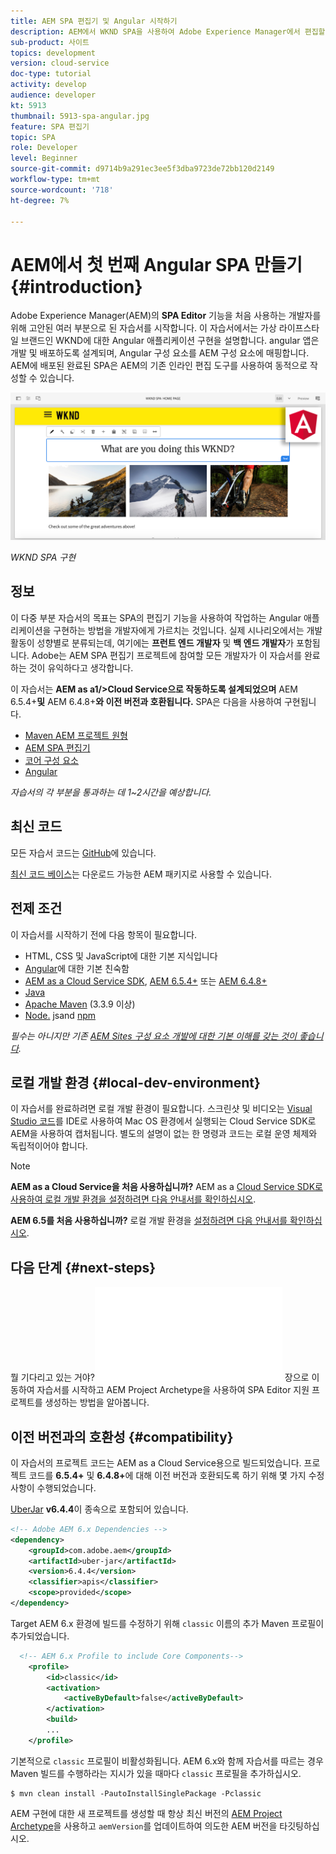 ```yaml
---
title: AEM SPA 편집기 및 Angular 시작하기
description: AEM에서 WKND SPA을 사용하여 Adobe Experience Manager에서 편집할 수 있는 첫 번째 Angular Single Page Application(SPA)을 만들 수 있습니다. AEM SPA Editor에서 Angular JS 프레임워크를 사용하여 SPA을 생성하는 방법을 알아봅니다. 이 여러 부분으로 구성된 튜토리얼에서는 가상 라이프스타일 브랜드인 WKND에 대한 Angular 애플리케이션을 구현하는 과정을 설명합니다. 이 자습서에서는 SPA 만들기 종단간 및 AEM과의 통합을 다룹니다.
sub-product: 사이트
topics: development
version: cloud-service
doc-type: tutorial
activity: develop
audience: developer
kt: 5913
thumbnail: 5913-spa-angular.jpg
feature: SPA 편집기
topic: SPA
role: Developer
level: Beginner
source-git-commit: d9714b9a291ec3ee5f3dba9723de72bb120d2149
workflow-type: tm+mt
source-wordcount: '718'
ht-degree: 7%

---
```



# AEM에서 첫 번째 Angular SPA 만들기 {#introduction}

Adobe Experience Manager(AEM)의 **SPA Editor** 기능을 처음 사용하는 개발자를 위해 고안된 여러 부분으로 된 자습서를 시작합니다. 이 자습서에서는 가상 라이프스타일 브랜드인 WKND에 대한 Angular 애플리케이션 구현을 설명합니다. angular 앱은 개발 및 배포하도록 설계되며, Angular 구성 요소를 AEM 구성 요소에 매핑합니다. AEM에 배포된 완료된 SPA은 AEM의 기존 인라인 편집 도구를 사용하여 동적으로 작성할 수 있습니다.

![구현된 최종 SPA](assets/wknd-spa-implementation.png)

*WKND SPA 구현*

## 정보

이 다중 부분 자습서의 목표는 SPA의 편집기 기능을 사용하여 작업하는 Angular 애플리케이션을 구현하는 방법을 개발자에게 가르치는 것입니다. 실제 시나리오에서는 개발 활동이 성향별로 분류되는데, 여기에는 **프런트 엔드 개발자** 및 **백 엔드 개발자**&#x200B;가 포함됩니다. Adobe는 AEM SPA 편집기 프로젝트에 참여할 모든 개발자가 이 자습서를 완료하는 것이 유익하다고 생각합니다.

이 자습서는 **AEM as a1/>Cloud Service으로 작동하도록 설계되었으며** AEM 6.5.4+**및** AEM 6.4.8+**와 이전 버전과 호환됩니다.** SPA은 다음을 사용하여 구현됩니다.

* [Maven AEM 프로젝트 원형](https://docs.adobe.com/content/help/ko-KR/experience-manager-core-components/using/developing/archetype/overview.html)
* [AEM SPA 편집기](https://docs.adobe.com/content/help/en/experience-manager-65/developing/headless/spas/spa-walkthrough.html#content-editing-experience-with-spa)
* [코어 구성 요소](https://docs.adobe.com/content/help/ko-KR/experience-manager-core-components/using/introduction.html)
* [Angular](https://angular.io/)

*자습서의 각 부분을 통과하는 데 1~2시간을 예상합니다.*

## 최신 코드

모든 자습서 코드는 [GitHub](https://github.com/adobe/aem-guides-wknd-spa)에 있습니다.

[최신 코드 베이스](https://github.com/adobe/aem-guides-wknd-spa/releases)는 다운로드 가능한 AEM 패키지로 사용할 수 있습니다.

## 전제 조건

이 자습서를 시작하기 전에 다음 항목이 필요합니다.

* HTML, CSS 및 JavaScript에 대한 기본 지식입니다
* [Angular](https://angular.io/)에 대한 기본 친숙함
* [AEM as a Cloud Service SDK](https://docs.adobe.com/content/help/en/experience-manager-learn/cloud-service/local-development-environment-set-up/aem-runtime.html#download-the-aem-as-a-cloud-service-sdk),  [AEM 6.5.4+](https://helpx.adobe.com/experience-manager/aem-releases-updates.html#65)  또는  [AEM 6.4.8+](https://helpx.adobe.com/experience-manager/aem-releases-updates.html#64)
* [Java](https://downloads.experiencecloud.adobe.com/content/software-distribution/en/general.html)
* [Apache Maven](https://maven.apache.org/) (3.3.9 이상)
* [Node.](https://nodejs.org/en/) jsand  [npm](https://www.npmjs.com/)

*필수는 아니지만 기존  [AEM Sites 구성 요소 개발에 대한 기본 이해를 갖는 것이 좋습니다](https://docs.adobe.com/content/help/en/experience-manager-learn/getting-started-wknd-tutorial-develop/overview.html).*

## 로컬 개발 환경 {#local-dev-environment}

이 자습서를 완료하려면 로컬 개발 환경이 필요합니다. 스크린샷 및 비디오는 [Visual Studio 코드](https://code.visualstudio.com/)를 IDE로 사용하여 Mac OS 환경에서 실행되는 Cloud Service SDK로 AEM을 사용하여 캡처됩니다. 별도의 설명이 없는 한 명령과 코드는 로컬 운영 체제와 독립적이어야 합니다.

>[!NOTE]
>
> **AEM as a Cloud Service을 처음 사용하십니까?** AEM as a  [Cloud Service SDK로 사용하여 로컬 개발 환경을 설정하려면 다음 안내서를 확인하십시오](https://docs.adobe.com/content/help/en/experience-manager-learn/cloud-service/local-development-environment-set-up/overview.html).
>
> **AEM 6.5를 처음 사용하십니까?** 로컬 개발 환경을  [설정하려면 다음 안내서를 확인하십시오](https://docs.adobe.com/content/help/en/experience-manager-learn/foundation/development/set-up-a-local-aem-development-environment.html).

## 다음 단계 {#next-steps}

뭘 기다리고 있는 거야?![SPA Editor 프로젝트](create-project.md) 장으로 이동하여 자습서를 시작하고 AEM Project Archetype을 사용하여 SPA Editor 지원 프로젝트를 생성하는 방법을 알아봅니다.

## 이전 버전과의 호환성 {#compatibility}

이 자습서의 프로젝트 코드는 AEM as a Cloud Service용으로 빌드되었습니다. 프로젝트 코드를 **6.5.4+** 및 **6.4.8+**&#x200B;에 대해 이전 버전과 호환되도록 하기 위해 몇 가지 수정 사항이 수행되었습니다.

[UberJar](https://docs.adobe.com/content/help/en/experience-manager-65/developing/devtools/ht-projects-maven.html#what-is-the-uberjar) **v6.4.4**&#x200B;이 종속으로 포함되어 있습니다.

```xml
<!-- Adobe AEM 6.x Dependencies -->
<dependency>
    <groupId>com.adobe.aem</groupId>
    <artifactId>uber-jar</artifactId>
    <version>6.4.4</version>
    <classifier>apis</classifier>
    <scope>provided</scope>
</dependency>
```

Target AEM 6.x 환경에 빌드를 수정하기 위해 `classic` 이름의 추가 Maven 프로필이 추가되었습니다.

```xml
  <!-- AEM 6.x Profile to include Core Components-->
    <profile>
        <id>classic</id>
        <activation>
            <activeByDefault>false</activeByDefault>
        </activation>
        <build>
        ...
    </profile>
```

기본적으로 `classic` 프로필이 비활성화됩니다. AEM 6.x와 함께 자습서를 따르는 경우 Maven 빌드를 수행하라는 지시가 있을 때마다 `classic` 프로필을 추가하십시오.

```shell
$ mvn clean install -PautoInstallSinglePackage -Pclassic
```

AEM 구현에 대한 새 프로젝트를 생성할 때 항상 최신 버전의 [AEM Project Archetype](https://github.com/adobe/aem-project-archetype)을 사용하고 `aemVersion`를 업데이트하여 의도한 AEM 버전을 타깃팅하십시오.
